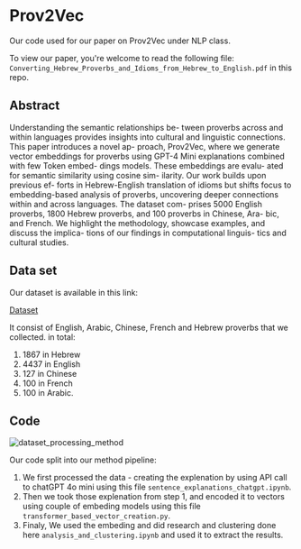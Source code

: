 # Prov2Vec
Our code used for our paper on Prov2Vec under NLP class.

To view our paper, you're welcome to read the following file: `Converting_Hebrew_Proverbs_and_Idioms_from_Hebrew_to_English.pdf` in this repo.

## Abstract
Understanding the semantic relationships be-
tween proverbs across and within languages
provides insights into cultural and linguistic
connections. This paper introduces a novel ap-
proach, Prov2Vec, where we generate vector
embeddings for proverbs using GPT-4 Mini
explanations combined with few Token embed-
dings models. These embeddings are evalu-
ated for semantic similarity using cosine sim-
ilarity. Our work builds upon previous ef-
forts in Hebrew-English translation of idioms
but shifts focus to embedding-based analysis
of proverbs, uncovering deeper connections
within and across languages. The dataset com-
prises 5000 English proverbs, 1800 Hebrew
proverbs, and 100 proverbs in Chinese, Ara-
bic, and French. We highlight the methodology,
showcase examples, and discuss the implica-
tions of our findings in computational linguis-
tics and cultural studies.

## Data set
Our dataset is available in this link:


[Dataset](https://drive.google.com/file/d/15vfFSbOqoiwMO8YeYtY5Fa0oSxNY5i88/view?usp=sharing)

It consist of English, Arabic, Chinese, French and Hebrew proverbs that we collected.
in total:
1. 1867 in Hebrew
2. 4437 in English
3. 127 in Chinese
4. 100 in French
5. 100 in Arabic.


## Code
![dataset_processing_method](https://github.com/user-attachments/assets/6a102c5f-e80c-4e60-b127-bc36acafdd01)


Our code split into our method pipeline:

1. We first processed the data - creating the explenation by using API call to chatGPT 4o mini using this file `sentence_explanations_chatgpt.ipynb`.
2. Then we took those explenation from step 1, and encoded it to vectors using couple of embeding models using this file `transformer_based_vector_creation.py`.
3. Finaly, We used the embeding and did research and clustering done here `analysis_and_clustering.ipynb` and used it to extract the results.
